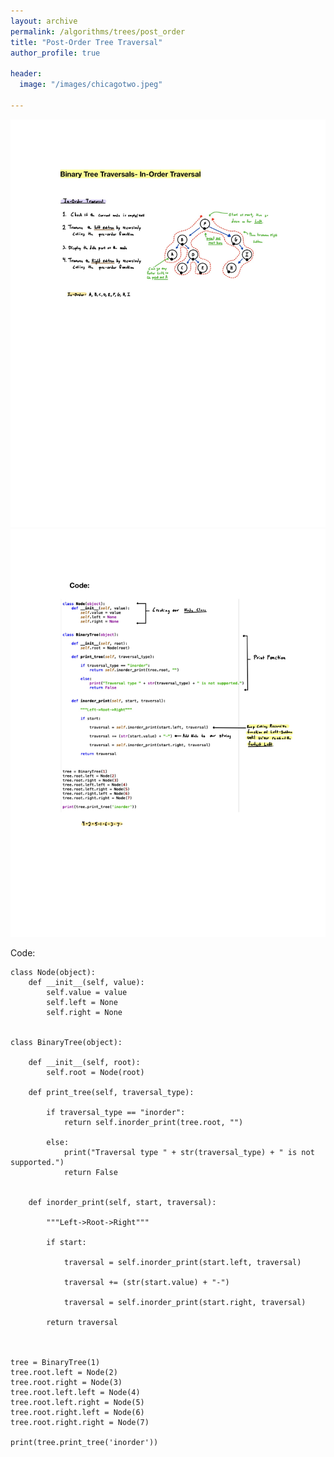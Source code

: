 ```yaml
---
layout: archive
permalink: /algorithms/trees/post_order
title: "Post-Order Tree Traversal"
author_profile: true

header:
  image: "/images/chicagotwo.jpeg"
  
---
```


![inserting an Image](/images/tree/in_order/Page1.jpg)
![inserting an Image](/images/tree/in_order/Page2.jpg)

Code:

    class Node(object):
        def __init__(self, value):
            self.value = value
            self.left = None
            self.right = None


    class BinaryTree(object):

        def __init__(self, root):
            self.root = Node(root)

        def print_tree(self, traversal_type):

            if traversal_type == "inorder":
                return self.inorder_print(tree.root, "")

            else:
                print("Traversal type " + str(traversal_type) + " is not supported.")
                return False


        def inorder_print(self, start, traversal):

            """Left->Root->Right"""

            if start:

                traversal = self.inorder_print(start.left, traversal)

                traversal += (str(start.value) + "-")

                traversal = self.inorder_print(start.right, traversal)

            return traversal



    tree = BinaryTree(1)
    tree.root.left = Node(2)
    tree.root.right = Node(3)
    tree.root.left.left = Node(4)
    tree.root.left.right = Node(5)
    tree.root.right.left = Node(6)
    tree.root.right.right = Node(7)

    print(tree.print_tree('inorder'))

 